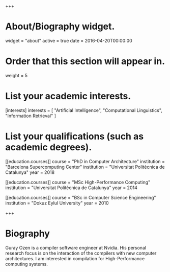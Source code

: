 +++
# About/Biography widget.
widget = "about"
active = true
date = 2016-04-20T00:00:00

# Order that this section will appear in.
weight = 5

# List your academic interests.
[interests]
  interests = [
    "Artificial Intelligence",
    "Computational Linguistics",
    "Information Retrieval"
  ]

# List your qualifications (such as academic degrees).
[[education.courses]]
  course = "PhD in Computer Architecture"
  institution = "Barcelona Supercomputing Center"
  institution = "Universitat Politècnica de Catalunya"
  year = 2018

[[education.courses]]
  course = "MSc High-Performance Computing"
  institution = "Universitat Politècnica de Catalunya"
  year = 2014

[[education.courses]]
  course = "BSc in Computer Science Engineering"
  institution = "Dokuz Eylul University"
  year = 2010
 
+++

# Biography

Guray Ozen is a compiler software engineer at Nvidia. His personal research focus is on the interaction of the compilers with new computer architectures. I am interested in compilation for High-Performance computing systems.
